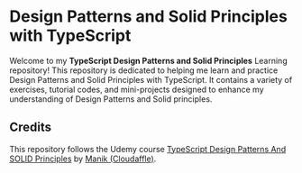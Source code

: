 # Design Patterns and Solid Principles with TypeScript
Welcome to my **TypeScript Design Patterns and Solid Principles** Learning repository! This repository is dedicated to helping me learn and practice Design Patterns and Solid Principles with TypeScript. It contains a variety of exercises, tutorial codes, and mini-projects designed to enhance my understanding of Design Patterns and Solid principles.

## Credits
This repository follows the Udemy course [TypeScript Design Patterns And SOLID Principles](https://www.udemy.com/course/design-patterns-using-typescript/) by [Manik (Cloudaffle)](https://www.udemy.com/user/manik-3212/).
